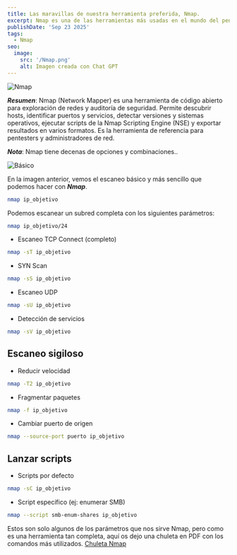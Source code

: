```yaml
---
title: Las maravillas de nuestra herramienta preferida, Nmap.
excerpt: Nmap es una de las herramientas más usadas en el mundo del pentesting, por eso dispone de muchísimos parámetros que tenemos que conocer para hacer un buen uso de ella.
publishDate: 'Sep 23 2025'
tags:
  - Nmap
seo:
  image:
    src: '/Nmap.png'
    alt: Imagen creada con Chat GPT
---
```


![Nmap](/Nmap.png)



***Resumen***: Nmap (Network Mapper) es una herramienta de código abierto para exploración de redes y auditoría de seguridad. Permite descubrir hosts, identificar puertos y servicios, detectar versiones y sistemas operativos, ejecutar scripts de la Nmap Scripting Engine (NSE) y exportar resultados en varios formatos. Es la herramienta de referencia para pentesters y administradores de red. 

***Nota***: Nmap tiene decenas de opciones y combinaciones..

![Básico](/basico.png)

En la imagen anterior, vemos el escaneo básico y más sencillo que podemos hacer con ***Nmap***.

```bash
nmap ip_objetivo
```

Podemos escanear un subred completa con los siguientes parámetros:

```bash
nmap ip_objetivo/24
````

* Escaneo TCP Connect (completo)
````bash
nmap -sT ip_objetivo
````

* SYN Scan
```bash
nmap -sS ip_objetivo
````

* Escaneo UDP
```bash
nmap -sU ip_objetivo
````

* Detección de servicios
```bash
nmap -sV ip_objetivo
```

## Escaneo sigiloso

* Reducir velocidad
```bash
nmap -T2 ip_objetivo
```

* Fragmentar paquetes
```bash
nmap -f ip_objetivo
````

* Cambiar puerto de origen
```bash
nmap --source-port puerto ip_objetivo
```

## Lanzar scripts

* Scripts por defecto
```bash
nmap -sC ip_objetivo
````

* Script específico (ej: enumerar SMB)
```bash
nmap --script smb-enum-shares ip_objetivo
````

Estos son solo algunos de los parámetros que nos sirve Nmap, pero como es una herramienta tan completa, aquí os dejo una chuleta en PDF con los comandos más utilizados. 
[Chuleta Nmap](/Descargas/Chuleta_nmap.pdf)


